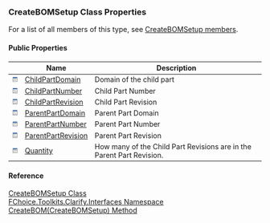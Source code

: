 ﻿### CreateBOMSetup Class Properties

For a list of all members of this type, see [CreateBOMSetup members](FChoice.Toolkits.Clarify~FChoice.Toolkits.Clarify.Interfaces.CreateBOMSetup_members.md).

#### Public Properties

|   | Name | Description |
| --- | --- | --- |
| ![Public Property](dotnetimages/publicProperty.png) | [ChildPartDomain](FChoice.Toolkits.Clarify~FChoice.Toolkits.Clarify.Interfaces.CreateBOMSetup~ChildPartDomain.md) | Domain of the child part   |
| ![Public Property](dotnetimages/publicProperty.png) | [ChildPartNumber](FChoice.Toolkits.Clarify~FChoice.Toolkits.Clarify.Interfaces.CreateBOMSetup~ChildPartNumber.md) | Child Part Number   |
| ![Public Property](dotnetimages/publicProperty.png) | [ChildPartRevision](FChoice.Toolkits.Clarify~FChoice.Toolkits.Clarify.Interfaces.CreateBOMSetup~ChildPartRevision.md) | Child Part Revision   |
| ![Public Property](dotnetimages/publicProperty.png) | [ParentPartDomain](FChoice.Toolkits.Clarify~FChoice.Toolkits.Clarify.Interfaces.CreateBOMSetup~ParentPartDomain.md) | Parent Part Domain   |
| ![Public Property](dotnetimages/publicProperty.png) | [ParentPartNumber](FChoice.Toolkits.Clarify~FChoice.Toolkits.Clarify.Interfaces.CreateBOMSetup~ParentPartNumber.md) | Parent Part Number   |
| ![Public Property](dotnetimages/publicProperty.png) | [ParentPartRevision](FChoice.Toolkits.Clarify~FChoice.Toolkits.Clarify.Interfaces.CreateBOMSetup~ParentPartRevision.md) | Parent Part Revision   |
| ![Public Property](dotnetimages/publicProperty.png) | [Quantity](FChoice.Toolkits.Clarify~FChoice.Toolkits.Clarify.Interfaces.CreateBOMSetup~Quantity.md) | How many of the Child Part Revisions are in the Parent Part Revision.   |





#### Reference

[CreateBOMSetup Class](FChoice.Toolkits.Clarify~FChoice.Toolkits.Clarify.Interfaces.CreateBOMSetup.md)  
[FChoice.Toolkits.Clarify.Interfaces Namespace](FChoice.Toolkits.Clarify~FChoice.Toolkits.Clarify.Interfaces_namespace.md)  
[CreateBOM(CreateBOMSetup) Method](FChoice.Toolkits.Clarify~FChoice.Toolkits.Clarify.Interfaces.InterfacesToolkit~CreateBOM(CreateBOMSetup).md)